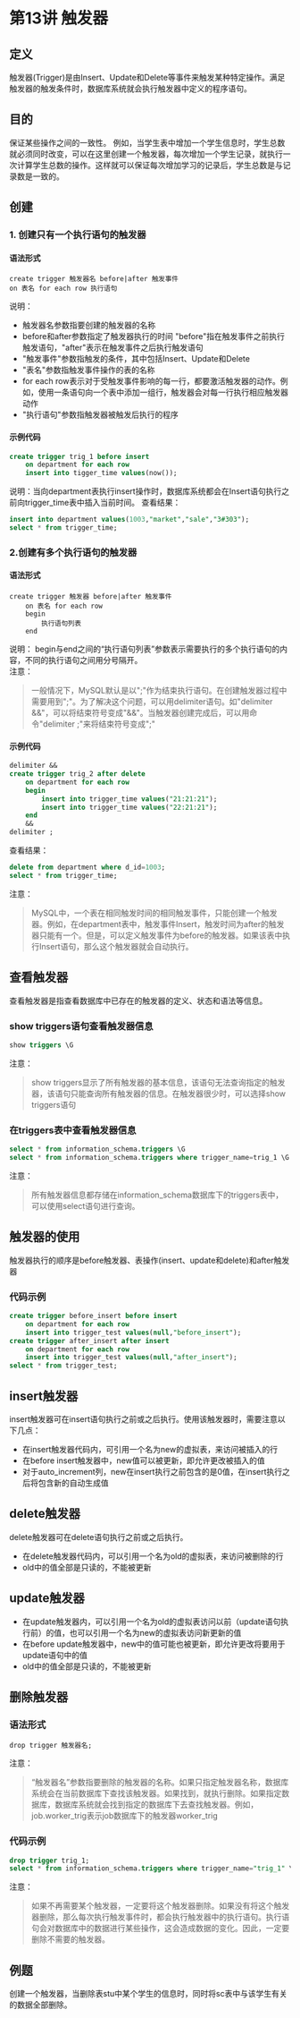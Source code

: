 # 第13讲 触发器
## 定义
触发器(Trigger)是由Insert、Update和Delete等事件来触发某种特定操作。满足触发器的触发条件时，数据库系统就会执行触发器中定义的程序语句。
## 目的
保证某些操作之间的一致性。
例如，当学生表中增加一个学生信息时，学生总数就必须同时改变，可以在这里创建一个触发器，每次增加一个学生记录，就执行一次计算学生总数的操作。这样就可以保证每次增加学习的记录后，学生总数是与记录数是一致的。
## 创建
### 1. 创建只有一个执行语句的触发器
#### 语法形式
```
create trigger 触发器名 before|after 触发事件
on 表名 for each row 执行语句
```
说明：
- 触发器名参数指要创建的触发器的名称
- before和after参数指定了触发器执行的时间
"before"指在触发事件之前执行触发语句，"after"表示在触发事件之后执行触发语句
- "触发事件"参数指触发的条件，其中包括Insert、Update和Delete
- "表名"参数指触发事件操作的表的名称
- for each row表示对于受触发事件影响的每一行，都要激活触发器的动作。例如，使用一条语句向一个表中添加一组行，触发器会对每一行执行相应触发器动作
- "执行语句"参数指触发器被触发后执行的程序

#### 示例代码
```sql
create trigger trig_1 before insert
	on department for each row
	insert into tigger_time values(now());
```
说明：当向department表执行insert操作时，数据库系统都会在Insert语句执行之前向trigger_time表中插入当前时间。
查看结果：
```sql
insert into department values(1003,"market","sale","3#303");
select * from trigger_time;
```

### 2.创建有多个执行语句的触发器
#### 语法形式
```
create trigger 触发器 before|after 触发事件
	on 表名 for each row
	begin 
		执行语句列表
	end
```
说明：
begin与end之间的“执行语句列表”参数表示需要执行的多个执行语句的内容，不同的执行语句之间用分号隔开。  
注意：
> 一般情况下，MySQL默认是以";"作为结束执行语句。在创建触发器过程中需要用到";"。为了解决这个问题，可以用delimiter语句。如"delimiter &&"，可以将结束符号变成"&&"。当触发器创建完成后，可以用命令"delimiter ;"来将结束符号变成";"

#### 示例代码
```sql
delimiter &&
create trigger trig_2 after delete
	on department for each row
	begin 
		insert into trigger_time values("21:21:21");
        insert into trigger_time values("22:21:21");
    end
    &&
delimiter ;
```
查看结果：
```sql
delete from department where d_id=1003;
select * from trigger_time;
```
注意：
> MySQL中，一个表在相同触发时间的相同触发事件，只能创建一个触发器。例如，在department表中，触发事件Insert，触发时间为after的触发器只能有一个。但是，可以定义触发事件为before的触发器。如果该表中执行Insert语句，那么这个触发器就会自动执行。

## 查看触发器
查看触发器是指查看数据库中已存在的触发器的定义、状态和语法等信息。
### show triggers语句查看触发器信息
```sql
show triggers \G
```
注意：
> show triggers显示了所有触发器的基本信息，该语句无法查询指定的触发器，该语句只能查询所有触发器的信息。在触发器很少时，可以选择show triggers语句

### 在triggers表中查看触发器信息
```sql
select * from information_schema.triggers \G
select * from information_schema.triggers where trigger_name=trig_1 \G
```
注意：
> 所有触发器信息都存储在information_schema数据库下的triggers表中，可以使用select语句进行查询。

## 触发器的使用
触发器执行的顺序是before触发器、表操作(insert、update和delete)和after触发器
### 代码示例
```sql
create trigger before_insert before insert
	on department for each row
    insert into trigger_test values(null,"before_insert");
create trigger after_insert after insert
	on department for each row
    insert into trigger_test values(null,"after_insert");
select * from trigger_test;
```

## insert触发器
insert触发器可在insert语句执行之前或之后执行。使用该触发器时，需要注意以下几点：
- 在insert触发器代码内，可引用一个名为new的虚拟表，来访问被插入的行
- 在before insert触发器中，new值可以被更新，即允许更改被插入的值
- 对于auto_increment列，new在insert执行之前包含的是0值，在insert执行之后将包含新的自动生成值

## delete触发器
delete触发器可在delete语句执行之前或之后执行。
- 在delete触发器代码内，可以引用一个名为old的虚拟表，来访问被删除的行
- old中的值全部是只读的，不能被更新

## update触发器
- 在update触发器内，可以引用一个名为old的虚拟表访问以前（update语句执行前）的值，也可以引用一个名为new的虚拟表访问新更新的值
- 在before update触发器中，new中的值可能也被更新，即允许更改将要用于update语句中的值
- old中的值全部是只读的，不能被更新

## 删除触发器
### 语法形式
```
drop trigger 触发器名;
```
注意：
> “触发器名”参数指要删除的触发器的名称。如果只指定触发器名称，数据库系统会在当前数据库下查找该触发器。如果找到，就执行删除。如果指定数据库，数据库系统就会找到指定的数据库下去查找触发器。例如，job.worker_trig表示job数据库下的触发器worker_trig

### 代码示例
```sql
drop trigger trig_1;
select * from information_schema.triggers where trigger_name="trig_1" \G
```
注意：
> 如果不再需要某个触发器，一定要将这个触发器删除。如果没有将这个触发器删除，那么每次执行触发事件时，都会执行触发器中的执行语句。执行语句会对数据库中的数据进行某些操作，这会造成数据的变化。因此，一定要删除不需要的触发器。

## 例题
创建一个触发器，当删除表stu中某个学生的信息时，同时将sc表中与该学生有关的数据全部删除。